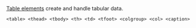 [Table elements](https://developer.mozilla.org/en-US/docs/Web/HTML/Element#table_content) create and handle tabular data.

```
<table> <thead> <tbody> <th> <td> <tfoot> <colgroup> <col> <caption>
```

<script src="{{path '/assets/scripts/open-ext-links-in-new-window.js'}}" />
